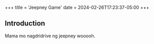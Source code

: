 +++
title = 'Jeepney Game'
date = 2024-02-26T17:23:37-05:00
+++

## Introduction

Mama mo nagdridrive ng jeepney wooooh.